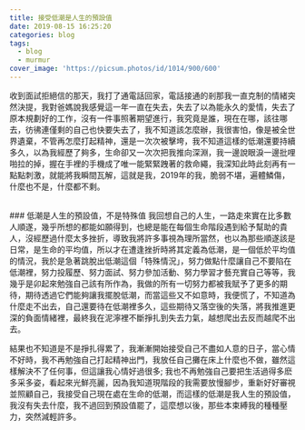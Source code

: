 ```yaml
---
title: 接受低潮是人生的預設值
date: 2019-08-15 16:25:20
categories: blog
tags:
  - blog
  - murmur
cover_image: 'https://picsum.photos/id/1014/900/600'
---
```


收到面試拒絕信的那天，我打了通電話回家，電話接通的剎那我一直克制的情緒突然決提，我對爸媽說我感覺這一年一直在失去，失去了以為能永久的愛情，失去了原本規劃好的工作，沒有一件事照著期望進行，我究竟是誰，現在在哪，該往哪去，彷彿連僅剩的自己也快要失去了，我不知道該怎麼辦，我很害怕，像是被全世界遺棄，不管再怎麼打起精神，還是一次次被擊垮，我不知道這樣的低潮還要持續多久，以為我經歷了夠多，生命卻又一次次把我推向深淵，我一邊說眼淚一邊批哩啪拉的掉，握在手裡的手機成了唯一能緊緊跩著的救命繩，我深知此時此刻再有一點點刺激，就能將我瞬間瓦解，這就是我，2019年的我，脆弱不堪，遍體鱗傷，什麼也不是，什麼都不剩。

</br>
### 低潮是人生的預設值，不是特殊值
我回想自己的人生，一路走來實在比多數人順遂，幾乎所想的都能如願得到，也總是能在每個生命階段遇到給予幫助的貴人，沒經歷過什麼太多挫折，導致我將許多事視為理所當然，也以為那些順遂該是日常，是生命的平均值，所以才在遭逢挫折時將其定義為低潮，是一個低於平均值的情況，我於是急著跳脫出低潮這個「特殊情況」，努力做點什麼讓自己不要陷在低潮裡，努力投履歷、努力面試、努力參加活動、努力學習才藝充實自己等等，我幾乎是卯起來勉強自己該有所作為，我做的所有一切努力都被我賦予了更多的期待，期待透過它們能夠讓我擺脫低潮，而當這些又不如意時，我便慌了，不知道為什麼走不出去，自己還要待在低潮裡多久，這些期待又落空後的失落，將我推進更深的負面情緒裡，最終我在泥濘裡不斷掙扎到失去力氣，越想爬出去反而越爬不出去。

結果也不知道是不是掙扎得累了，我漸漸開始接受自己不盡如人意的日子，當心情不好時，我不再勉強自己打起精神出門，我放任自己攤在床上什麼也不做，雖然這樣解決不了任何事，但這讓我心情好過很多; 我也不再勉強自己要把生活過得多麽多采多姿，看起來光鮮亮麗，因為我知道現階段的我需要放慢腳步，重新好好審視並照顧自己，我接受自己現在處在生命的低潮，而這樣的低潮是我人生的預設值，我沒有失去什麼，我不過回到預設值罷了，這麼想以後，那些本束縛我的種種壓力，突然減輕許多。






